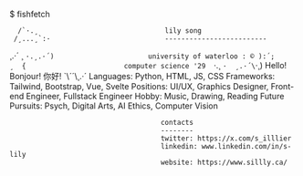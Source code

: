 $ fishfetch

      /`·.¸                               lily song
     /¸...¸`:·                            -------------------------
 ¸.·´  ¸   `·.¸.·´)                       university of waterloo
: © ):´;      ¸  {                        computer science '29 
 `·.¸ `·  ¸.·´\`·¸)                       Hello! Bonjour! 你好!
     `\\´´\¸.·´                           Languages: Python, HTML, JS, CSS
                                          Frameworks: Tailwind, Bootstrap, Vue, Svelte
                                          Positions: UI/UX, Graphics Designer, Front-end Engineer, Fullstack Engineer
                                          Hobby: Music, Drawing, Reading
                                          Future Pursuits: Psych, Digital Arts, AI Ethics, Computer Vision


                                         contacts
                                         --------
                                         twitter: https://x.com/s_illlier
                                         linkedin: www.linkedin.com/in/s-lily
                                         website: https://www.sillly.ca/
